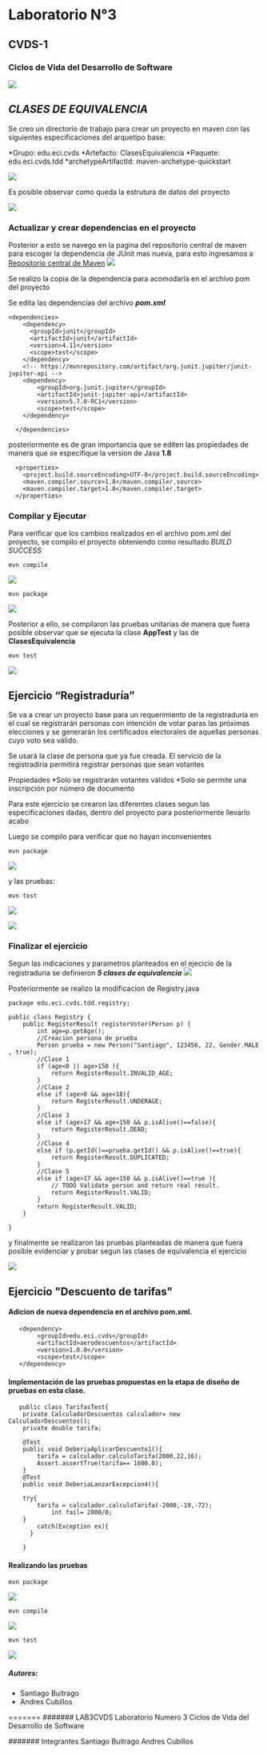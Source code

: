 # **Laboratorio N°3**
## **CVDS-1**
### **Ciclos de Vida del Desarrollo de Software**

![](https://github.com/DonSantiagoS/LAB2CVDS/blob/master/Imagenes/Logo.png)


## **_CLASES DE EQUIVALENCIA_**


Se creo un directorio de trabajo para crear un proyecto en maven con las siguientes especificaciones del arquetipo base:

*Grupo: edu.eci.cvds
*Artefacto: ClasesEquivalencia
*Paquete: edu.eci.cvds.tdd
*archetypeArtifactId: maven-archetype-quickstart

![](https://github.com/DonSantiagoS/LAB3CVDS/blob/master/Imagenes/Evidencia1.PNG)

Es posible observar como queda la estrutura de datos del proyecto

![](https://github.com/DonSantiagoS/LAB3CVDS/blob/master/Imagenes/Evidencia2.PNG)

### **Actualizar y crear dependencias en el proyecto**

Posterior a esto se navego en la pagina del repositorio central de maven para escoger la dependencia de JUnit mas nueva, para esto ingresamos a [Repositorio central de Maven][1]
![](https://github.com/DonSantiagoS/LAB3CVDS/blob/master/Imagenes/Evidencia3.PNG)

Se realizo la copia de la dependencia para acomodarla en el archivo pom del proyecto

Se edita las dependencias del archivo **_pom.xml_**
```
<dependencies>
    <dependency>
      <groupId>junit</groupId>
      <artifactId>junit</artifactId>
      <version>4.11</version>
      <scope>test</scope>
    </dependency>
	<!-- https://mvnrepository.com/artifact/org.junit.jupiter/junit-jupiter-api -->
	<dependency>
		<groupId>org.junit.jupiter</groupId>
		<artifactId>junit-jupiter-api</artifactId>
		<version>5.7.0-RC1</version>
		<scope>test</scope>
	</dependency>

  </dependencies>
```

posteriormente es de gran importancia que se editen las propiedades de manera que se especifique la version de Java **1.8**

```
  <properties>
    <project.build.sourceEncoding>UTF-8</project.build.sourceEncoding>
    <maven.compiler.source>1.8</maven.compiler.source>
    <maven.compiler.target>1.8</maven.compiler.target>
  </properties>
```
### **Compilar y Ejecutar**

Para verificar que los cambios realizados en el archivo pom.xml del proyecto, se compilo el proyecto obteniendo como resultado *BUILD SUCCESS*
```
mvn compile
```
![](https://github.com/DonSantiagoS/LAB3CVDS/blob/master/Imagenes/Evidencia4.PNG)

```
mvn package
```

![](https://github.com/DonSantiagoS/LAB3CVDS/blob/master/Imagenes/Evidencia5.PNG)


Posterior a ello, se compilaron las pruebas unitarias de manera que fuera posible observar que se ejecuta la clase **AppTest** y las de **ClasesEquivalencia**
```
mvn test
```

![](https://github.com/DonSantiagoS/LAB3CVDS/blob/master/Imagenes/Evidencia6.PNG)

## **Ejercicio “Registraduría”**

Se va a crear un proyecto base para un requerimiento de la registraduría en el cual se registrarán personas con intención de votar paras las próximas elecciones y se generarán los certificados electorales de aquellas personas cuyo voto sea válido.

Se usará la clase de persona que ya fue creada. El servicio de la registradiría permitirá registrar personas que sean votantes

Propiedades
*Solo se registrarán votantes válidos
*Solo se permite una inscripción por número de documento

Para este ejercicio se crearon las diferentes clases segun las especificaciones dadas, dentro del proyecto para posteriormente llevarlo acabo

Luego se compilo para verificar que no hayan inconvenientes

```
mvn package
```

![](https://github.com/DonSantiagoS/LAB3CVDS/blob/master/Imagenes/Evidencia7.PNG)

y las pruebas:

```
mvn test
```

![](https://github.com/DonSantiagoS/LAB3CVDS/blob/master/Imagenes/Evidencia8.PNG)


![](https://github.com/DonSantiagoS/LAB3CVDS/blob/master/Imagenes/Evidencia9.PNG)
### **Finalizar el ejercicio**

Segun las indicaciones y parametros planteados en el ejecicio de la registraduria se definieron **_5 clases de equivalencia_**
![](https://github.com/DonSantiagoS/LAB3CVDS/blob/master/Imagenes/equivalencias.PNG)

Posteriormente se realizo la modificacion de Registry.java

```
package edu.eci.cvds.tdd.registry;

public class Registry {
    public RegisterResult registerVoter(Person p) {
		int age=p.getAge();
		//Creacion persona de prueba
		Person prueba = new Person("Santiago", 123456, 22, Gender.MALE , true);
		//Clase 1
		if (age<0 || age>150 ){
			return RegisterResult.INVALID_AGE;
		}
		//Clase 2
		else if (age>0 && age<18){
			return RegisterResult.UNDERAGE;
		}
		//Clase 3
		else if (age>17 && age<150 && p.isAlive()==false){
			return RegisterResult.DEAD;
		}
		//Clase 4
		else if (p.getId()==prueba.getId() && p.isAlive()==true){
			return RegisterResult.DUPLICATED;
		}
		//Clase 5
		else if (age>17 && age<150 && p.isAlive()==true ){
			// TODO Validate person and return real result.
			return RegisterResult.VALID;
		}
		return RegisterResult.VALID;
    }
	
}
```

y finalmente se realizaron las pruebas planteadas de manera que fuera posible evidenciar y probar segun las clases de equivalencia el ejercicio

![](https://github.com/DonSantiagoS/LAB3CVDS/blob/master/Imagenes/tests.PNG)

## **Ejercicio "Descuento de tarifas"**

#### Adicion de nueva dependencia en el archivo pom.xml.

```
   <dependency>
		<groupId>edu.eci.cvds</groupId>
		<artifactId>aerodescuentos</artifactId>
		<version>1.0.0</version>
		<scope>test</scope>
   </dependency>
```
#### Implementación de las pruebas propuestas en la etapa de diseño de pruebas en esta clase. 

```
   public class TarifasTest{
	private CalculadorDescuentos calculador= new CalculadorDescuentos();
	private double tarifa;
	
    @Test
    public void DeberiaAplicarDescuento1(){
        tarifa = calculador.calculoTarifa(2000,22,16);
        Assert.assertTrue(tarifa== 1600.0);
    }
    @Test
    public void DeberiaLanzarExcepcion4(){
        
	try{
		tarifa = calculador.calculoTarifa(-2000,-19,-72);
         	int fail= 2000/0;
	}
        catch(Exception ex){
	  }
      
    }

```
#### Realizando las pruebas
```
mvn package
```
![](https://github.com/DonSantiagoS/LAB3CVDS/blob/master/Imagenes/Tarifatest.PNG)


```
mvn compile
```
![](https://github.com/DonSantiagoS/LAB3CVDS/blob/master/Imagenes/tarifatestmvncompile.PNG)


```
mvn test
```
![](https://github.com/DonSantiagoS/LAB3CVDS/blob/master/Imagenes/tarifatestmvntest.PNG)


##### Autores:
 * Santiago Buitrago
 * Andres Cubillos

[1]:https://mvnrepository.com/

=======
####### LAB3CVDS
Laboratorio Numero 3 Ciclos de Vida del Desarrollo de Software

####### Integrantes 
Santiago Buitrago 
Andres Cubillos

